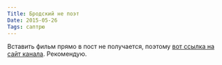 ```yaml
---
Title: Бродский не поэт
Date: 2015-05-26
Tags: саптрю
---
```


<div class="text">Вставить фильм прямо в пост не получается, поэтому <a href="http://www.1tv.ru/video_archive/doc/r426/p94146">вот ссылка на сайт канала</a>. Рекомендую.</div>